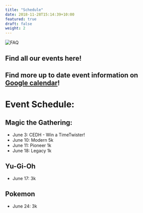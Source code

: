 ```yaml
---
title: "Schedule"
date: 2018-11-28T15:14:39+10:00
featured: true
draft: false
weight: 2
---
```


![FAQ](/images/show/show_3.JPG)

## Find all our events here!


## Find more up to date event information on [Google calendar](https://calendar.google.com/calendar/u/1?cid=Y2lkNmdxM3FhZzhzdXR0djR2N25wYWw3MDhAZ3JvdXAuY2FsZW5kYXIuZ29vZ2xlLmNvbQ)!


# Event Schedule:

## Magic the Gathering:
- June 3: CEDH - Win a TimeTwister!
- June 10: Modern 5k
- June 11: Pioneer 1k
- June 18: Legacy 1k

## Yu-Gi-Oh
- June 17: 3k

## Pokemon
- June 24: 3k








